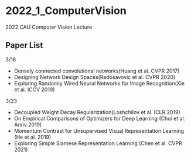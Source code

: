 # 2022_1_ComputerVision
2022 CAU Computer Vision Lecture


## Paper List 

3/16
  - Densely connected convolutional networks(Huang et al. CVPR 2017)
  - Designing Network Design Spaces(Radosavovic et al. CVPR 2020)
  - Exploring Randomly Wired Neural Networks for Image Recognition(Xie et al. ICCV 2019)


3/23
  - Decoupled Weight Decay Regularization(Loshchilov et al. ICLR 2019)
  - On Empirical Comparisons of Optimizers for Deep Learning (Choi et al. Arxiv 2019)
  - Momentum Contrast for Unsupervised Visual Representation Learning (He et al. 2019)
  - Exploring Simple Siamese Representation Learning (Chen et al. CVPR 2021)
